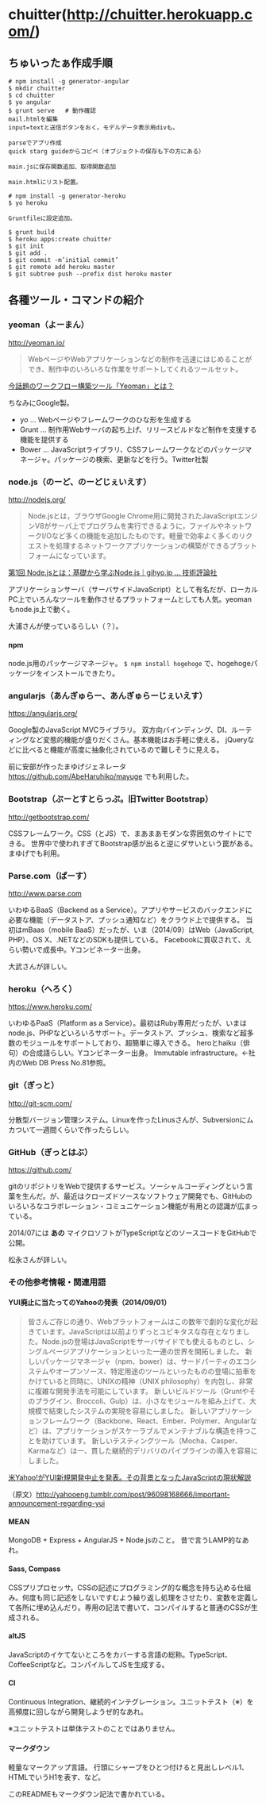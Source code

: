 chuitter(http://chuitter.herokuapp.com/)
========

## ちゅいったぁ作成手順

```
# npm install -g generator-angular
$ mkdir chuitter
$ cd chuitter
$ yo angular
$ grunt serve	# 動作確認
mail.htmlを編集
input=textと送信ボタンをおく。モデルデータ表示用divも。

parseでアプリ作成
quick starg guideからコピペ（オブジェクトの保存も下の方にある）

main.jsに保存関数追加、取得関数追加

main.htmlにリスト配置。

# npm install -g generator-heroku
$ yo heroku

Gruntfileに設定追加。

$ grunt build
$ heroku apps:create chuitter
$ git init
$ git add .
$ git commit -m’initial commit’
$ git remote add heroku master
$ git subtree push --prefix dist heroku master

```

## 各種ツール・コマンドの紹介

### yeoman（よーまん）

http://yeoman.io/


> WebページやWebアプリケーションなどの制作を迅速にはじめることができ、制作中のいろいろな作業をサポートしてくれるツールセット。

[今話題のワークフロー構築ツール「Yeoman」とは？](https://www.engcafe.tv/news/2014071410791/)

ちなみにGoogle製。

* yo … Webページやフレームワークのひな形を生成する
* Grunt … 制作用Webサーバの起ち上げ、リリースビルドなど制作を支援する機能を提供する
* Bower … JavaScriptライブラリ、CSSフレームワークなどのパッケージマネージャ。パッケージの検索、更新などを行う。Twitter社製

### node.js（のーど、のーどじぇいえす）

http://nodejs.org/

> Node.jsとは，ブラウザGoogle Chrome用に開発されたJavaScriptエンジンV8がサーバ上でプログラムを実行できるように，ファイルやネットワークI/Oなど多くの機能を追加したものです。軽量で効率よく多くのリクエストを処理するネットワークアプリケーションの構築ができるプラットフォームになっています。

[第1回 Node.jsとは：基礎から学ぶNode.js｜gihyo.jp … 技術評論社](http://gihyo.jp/dev/serial/01/nodejs/0001)

アプリケーションサーバ（サーバサイドJavaScript）として有名だが、ローカルPC上でいろんなツールを動作させるプラットフォームとしても人気。yeomanもnode.js上で動く。

大浦さんが使っているらしい（？）。

#### npm

node.js用のパッケージマネージャ。
`$ npm install hogehoge` で、hogehogeパッケージをインストールできたり。

### angularjs（あんぎゅらー、あんぎゅらーじぇいえす）

https://angularjs.org/

Google製のJavaScript MVCライブラリ。
双方向バインディング、DI、ルーティングなど変態的機能が盛りだくさん。基本機能はお手軽に使える。
jQueryなどに比べると機能が高度に抽象化されているので難しそうに見える。

前に安部が作ったまゆげジェネレータ <https://github.com/AbeHaruhiko/mayuge> でも利用した。

### Bootstrap（ぶーとすとらっぷ。旧Twitter Bootstrap）

http://getbootstrap.com/

CSSフレームワーク。CSS（とJS）で、まあまあモダンな雰囲気のサイトにできる。
世界中で使われすぎてBootstrap感が出ると逆にダサいという罠がある。
まゆげでも利用。

### Parse.com（ぱーす）

http://www.parse.com

いわゆるBaaS（Backend as a Service）。アプリやサービスのバックエンドに必要な機能（データストア、プッシュ通知など）をクラウド上で提供する。
当初はmBaas（mobile BaaS）だったが、いま（2014/09）はWeb（JavaScript, PHP）、OS X、.NETなどのSDKも提供している。
Facebookに買収されて、えらい勢いで成長中。Yコンビネーター出身。

大武さんが詳しい。

### heroku（へろく）

https://www.heroku.com/

いわゆるPaaS（Platform as a Service）。最初はRuby専用だったが、いまはnode.js、PHPなどいろいろサポート。データストア、プッシュ、検索など超多数のモジュールをサポートしており、超簡単に導入できる。
heroとhaiku（俳句）の合成語らしい。Yコンビネーター出身。
Immutable infrastructure。←社内のWeb DB Press No.81参照。

### git（ぎっと）

http://git-scm.com/

分散型バージョン管理システム。Linuxを作ったLinusさんが、Subversionにムカついて一週間くらいで作ったらしい。


### GitHub（ぎっとはぶ）

https://github.com/

gitのリポジトリをWebで提供するサービス。ソーシャルコーディングという言葉を生んだ。が、最近はクローズドソースなソフトウェア開発でも、GitHubのいろいろなコラボレーション・コミュニケーション機能が有用との認識が広まっている。

2014/07には **あの** マイクロソフトがTypeScriptなどのソースコードをGitHubで公開。

松永さんが詳しい。

### その他参考情報・関連用語

#### YUI廃止に当たってのYahooの発表（2014/09/01）

> 皆さんご存じの通り、Webプラットフォームはこの数年で劇的な変化が起きています。JavaScriptは以前よりずっとユビキタスな存在となりました。Node.jsの登場はJavaScriptをサーバサイドでも使えるものとし、シングルページアプリケーションといった一連の世界を開拓しました。
> 新しいパッケージマネージャ（npm、bower）は、サードパーティのエコシステムやオープンソース、特定用途のツールといったものの登場に拍車をかけていると同時に、UNIXの精神（UNIX philosophy）を内包し、非常に複雑な開発手法を可能にしています。
> 新しいビルドツール（Gruntやそのプラグイン、Broccoli、Gulp）は、小さなモジュールを組み上げて、大規模で結束したシステムの実現を容易にしました。
> 新しいアプリケーションフレームワーク（Backbone、React、Ember、Polymer、Angularなど）は、アプリケーションがスケーラブルでメンテナブルな構造を持つことを助けています。
> 新しいテスティングツール（Mocha、Casper、Karmaなど）は一、貫した継続的デリバリのパイプラインの導入を容易にしました。

[米Yahoo!がYUI新規開発中止を発表。その背景となったJavaScriptの現状解説](http://www.publickey1.jp/blog/14/yahooyuijavascript.html)

（原文）http://yahooeng.tumblr.com/post/96098168666/important-announcement-regarding-yui

#### MEAN

MongoDB + Express + AngularJS + Node.jsのこと。
昔で言うLAMP的なあれ。

#### Sass, Compass

CSSプリプロセッサ。CSSの記述にプログラミング的な概念を持ち込める仕組み。何度も同じ記述をしないですむよう繰り返し処理をさせたり、変数を定義して各所に埋め込んだり。専用の記法で書いて、コンパイルすると普通のCSSが生成される。

#### altJS

JavaScriptのイケてないところをカバーする言語の総称。TypeScript、CoffeeScriptなど。コンパイルしてJSを生成する。

#### CI

Continuous Integration、継続的インテグレーション。ユニットテスト（※）を高頻度に回しながら開発しようぜ的なあれ。

※ユニットテストは単体テストのことではありません。

#### マークダウン

軽量なマークアップ言語。
行頭にシャープをひとつ付けると見出しレベル1、HTMLでいうH1を表す、など。

このREADMEもマークダウン記法で書かれている。
